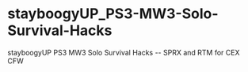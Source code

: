 # stayboogyUP_PS3-MW3-Solo-Survival-Hacks
stayboogyUP PS3 MW3 Solo Survival Hacks -- SPRX and RTM for CEX CFW
